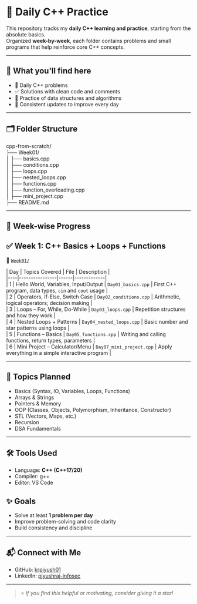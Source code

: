 # 🧠 Daily C++ Practice

This repository tracks my **daily C++ learning and practice**, starting from the absolute basics.  
Organized **week-by-week**, each folder contains problems and small programs that help reinforce core C++ concepts.

---

## 📌 What you'll find here

- 📅 Daily C++ problems
- ✅ Solutions with clean code and comments
- 🧠 Practice of data structures and algorithms
- 🔄 Consistent updates to improve every day

---

## 🗂️ Folder Structure
cpp-from-scratch/<br>
├── Week01/<br>
│   ├── basics.cpp<br>
│   ├── conditions.cpp<br>
│   ├── loops.cpp<br>
│   ├── nested_loops.cpp<br>
│   ├── functions.cpp<br>
│   ├── function_overloading.cpp<br>
│   ├── mini_project.cpp<br>
├── README.md<br>



---

## 📅 Week-wise Progress<br>

## ✅ Week 1: C++ Basics + Loops + Functions<br>

📁 [`Week01/`](./Week01)<br>

| Day | Topics Covered | File | Description |<br>
|----|----------------|------|-------------|<br>
| 1  | Hello World, Variables, Input/Output | `Day01_basics.cpp` | First C++ program, data types, `cin` and `cout` usage |<br>
| 2  | Operators, If-Else, Switch Case | `Day02_conditions.cpp` | Arithmetic, logical operators; decision making |<br>
| 3  | Loops – For, While, Do-While | `Day03_loops.cpp` | Repetition structures and how they work |<br>
| 4  | Nested Loops + Patterns | `Day04_nested_loops.cpp` | Basic number and star patterns using loops |<br>
| 5  | Functions – Basics | `Day05_functions.cpp` | Writing and calling functions, return types, parameters |<br>
| 6  | Mini Project – Calculator/Menu | `Day07_mini_project.cpp` | Apply everything in a simple interactive program |<br>


---
## 🧠 Topics Planned<br>

- Basics (Syntax, IO, Variables, Loops, Functions)<br>
- Arrays & Strings<br>
- Pointers & Memory<br>
- OOP (Classes, Objects, Polymorphism, Inheritance, Constructor)<br>
- STL (Vectors, Maps, etc.)<br>
- Recursion<br>
- DSA Fundamentals<br>

---
## 🛠 Tools Used<br>

- Language: **C++ (C++17/20)**<br>
- Compiler: g++<br>
- Editor: VS Code <br>

## ✨ Goals<br>

- Solve at least **1 problem per day**<br>
- Improve problem-solving and code clarity<br>
- Build consistency and discipline<br>

---

## 📬 Connect with Me<br>

- GitHub: [krpiyush01](https://leetcode.com/u/krpiyush01/)<br>
- LinkedIn: [piyushraj-infosec](https://www.linkedin.com/in/piyushraj-infosec/)<br>

---

> ⭐ *If you find this helpful or motivating, consider giving it a star!*<br>


